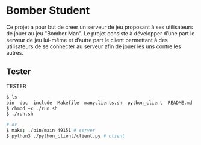 # Bomber Student

Ce projet a pour but de créer un serveur de jeu proposant à ses utilisateurs de jouer au jeu
"Bomber Man". Le projet consiste à développer d’une part le serveur de jeu lui-même et d’autre
part le client permettant à des utilisateurs de se connecter au serveur afin de jouer les uns contre
les autres.

## Tester

TESTER

```bash
$ ls 
bin  doc  include  Makefile  manyclients.sh  python_client  README.md  run.sh  src
$ chmod +x ./run.sh
$ ./run.sh

# or
$ make; ./bin/main 49151 # server
$ python3 ./python_client/client.py # client
```
